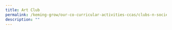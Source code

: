 ```yaml
---
title: Art Club
permalink: /keming-grow/our-co-curricular-activities-ccas/clubs-n-societies/art-club/
description: ""
---
```

